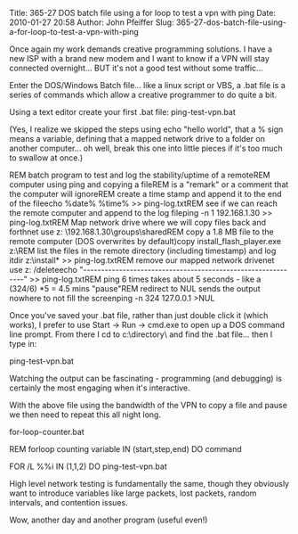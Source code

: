 Title: 365-27 DOS batch file using a for loop to test a vpn with ping
Date: 2010-01-27 20:58
Author: John Pfeiffer
Slug: 365-27-dos-batch-file-using-a-for-loop-to-test-a-vpn-with-ping

<div class="field field-name-body field-type-text-with-summary field-label-hidden">
<div class="field-items">
<div class="field-item even">
Once again my work demands creative programming solutions. I have a new
ISP with a brand new modem and I want to know if a VPN will stay
connected overnight... BUT it's not a good test without some traffic...

</p>

Enter the DOS/Windows Batch file... like a linux script or VBS, a .bat
file is a series of commands which allow a creative programmer to do
quite a bit.

</p>

Using a text editor create your first .bat file: ping-test-vpn.bat  

(Yes, I realize we skipped the steps using echo "hello world", that a %
sign means a variable, defining that a mapped network drive to a folder
on another computer... oh well, break this one into little pieces if
it's too much to swallow at once.)

</p>
<p>
    REM batch program to test and log the stability/uptime of a remoteREM computer using ping and copying a fileREM is a "remark" or a comment that the computer will ignoreREM create a time stamp and append it to the end of the fileecho %date% %time% >> ping-log.txtREM see if we can reach the remote computer and append to the log fileping -n 1 192.168.1.30 >> ping-log.txtREM Map network drive where we will copy files back and forthnet use z: \192.168.1.30\groups\sharedREM copy a 1.8 MB file to the remote computer (DOS overwrites by default)copy install_flash_player.exe z:\REM list the files in the remote directory (including timestamp) and log itdir z:\install* >> ping-log.txtREM remove our mapped network drivenet use z: /deleteecho "-------------------------------------------------------------" >> ping-log.txtREM ping 6 times takes about 5 seconds - like a (324/6) *5 = 4.5 mins "pause"REM redirect to NUL sends the output nowhere to not fill the screenping -n 324 127.0.0.1 >NUL

Once you've saved your .bat file, rather than just double click it
(which works), I prefer to use Start -\> Run -\> cmd.exe to open up a
DOS command line prompt. From there I cd to c:\\directory\\ and find the
.bat file... then I type in:  

ping-test-vpn.bat

</p>

Watching the output can be fascinating - programming (and debugging) is
certainly the most engaging when it's interactive.

</p>

With the above file using the bandwidth of the VPN to copy a file and
pause we then need to repeat this all night long.

</p>

for-loop-counter.bat

</p>

REM forloop counting variable IN (start,step,end) DO command  

FOR /L %%i IN (1,1,2) DO ping-test-vpn.bat

</p>

High level network testing is fundamentally the same, though they
obviously want to introduce variables like large packets, lost packets,
random intervals, and contention issues.

</p>

Wow, another day and another program (useful even!)

</p>
<p>
</div>
</div>
</div>
</p>

